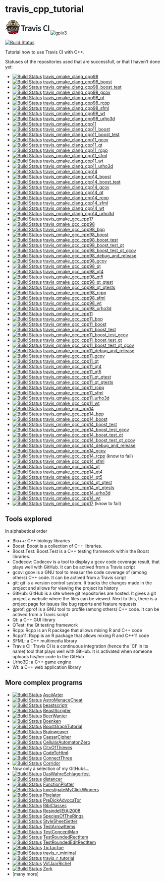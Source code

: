# travis_cpp_tutorial

[![Travis CI logo](TravisCI.png)](https://travis-ci.org)
[![gplv3](http://www.gnu.org/graphics/gplv3-88x31.png)](http://www.gnu.org/licenses/gpl.html)

[![Build Status](https://travis-ci.org/richelbilderbeek/travis_cpp_tutorial.svg?branch=master)](https://travis-ci.org/richelbilderbeek/travis_cpp_tutorial)

Tutorial how to use Travis CI with C++.

Statuses of the repositories used that are successfull, or that I haven't done yet:

 * [![Build Status](https://travis-ci.org/richelbilderbeek/travis_qmake_clang_cpp98.svg?branch=master)](https://travis-ci.org/richelbilderbeek/travis_qmake_clang_cpp98) [travis_qmake_clang_cpp98](https://github.com/richelbilderbeek/travis_qmake_clang_cpp98)
 * [![Build Status](https://travis-ci.org/richelbilderbeek/travis_qmake_clang_cpp98_boost.svg?branch=master)](https://travis-ci.org/richelbilderbeek/travis_qmake_clang_cpp98_boost) [travis_qmake_clang_cpp98_boost](https://github.com/richelbilderbeek/travis_qmake_clang_cpp98_boost)
 * [![Build Status](https://travis-ci.org/richelbilderbeek/travis_qmake_clang_cpp98_boost_test.svg?branch=master)](https://travis-ci.org/richelbilderbeek/travis_qmake_clang_cpp98_boost_test) [travis_qmake_clang_cpp98_boost_test](https://github.com/richelbilderbeek/travis_qmake_clang_cpp98_boost_test)
 * [![Build Status](https://travis-ci.org/richelbilderbeek/travis_qmake_clang_cpp98_gcov.svg?branch=master)](https://travis-ci.org/richelbilderbeek/travis_qmake_clang_cpp98_gcov) [travis_qmake_clang_cpp98_gcov](https://github.com/richelbilderbeek/travis_qmake_clang_cpp98_gcov)
 * [![Build Status](https://travis-ci.org/richelbilderbeek/travis_qmake_clang_cpp98_qt.svg?branch=master)](https://travis-ci.org/richelbilderbeek/travis_qmake_clang_cpp98_qt) [travis_qmake_clang_cpp98_qt](https://github.com/richelbilderbeek/travis_qmake_clang_cpp98_qt)
 * [![Build Status](https://travis-ci.org/richelbilderbeek/travis_qmake_clang_cpp98_rcpp.svg?branch=master)](https://travis-ci.org/richelbilderbeek/travis_qmake_clang_cpp98_rcpp) [travis_qmake_clang_cpp98_rcpp](https://github.com/richelbilderbeek/travis_qmake_clang_cpp98_rcpp)
 * [![Build Status](https://travis-ci.org/richelbilderbeek/travis_qmake_clang_cpp98_sfml.svg?branch=master)](https://travis-ci.org/richelbilderbeek/travis_qmake_clang_cpp98_sfml) [travis_qmake_clang_cpp98_sfml](https://github.com/richelbilderbeek/travis_qmake_clang_cpp98_sfml)
 * [![Build Status](https://travis-ci.org/richelbilderbeek/travis_qmake_clang_cpp98_wt.svg?branch=master)](https://travis-ci.org/richelbilderbeek/travis_qmake_clang_cpp98_wt) [travis_qmake_clang_cpp98_wt](https://github.com/richelbilderbeek/travis_qmake_clang_cpp98_wt)
 * [![Build Status](https://travis-ci.org/richelbilderbeek/travis_qmake_clang_cpp98_urho3d.svg?branch=master)](https://travis-ci.org/richelbilderbeek/travis_qmake_clang_cpp98_urho3d) [travis_qmake_clang_cpp98_urho3d](https://github.com/richelbilderbeek/travis_qmake_clang_cpp98_urho3d)
 * [![Build Status](https://travis-ci.org/richelbilderbeek/travis_qmake_clang_cpp11.svg?branch=master)](https://travis-ci.org/richelbilderbeek/travis_qmake_clang_cpp11) [travis_qmake_clang_cpp11](https://github.com/richelbilderbeek/travis_qmake_clang_cpp11)
 * [![Build Status](https://travis-ci.org/richelbilderbeek/travis_qmake_clang_cpp11_boost.svg?branch=master)](https://travis-ci.org/richelbilderbeek/travis_qmake_clang_cpp11_boost) [travis_qmake_clang_cpp11_boost](https://github.com/richelbilderbeek/travis_qmake_clang_cpp11_boost)
 * [![Build Status](https://travis-ci.org/richelbilderbeek/travis_qmake_clang_cpp11_boost_test.svg?branch=master)](https://travis-ci.org/richelbilderbeek/travis_qmake_clang_cpp11_boost_test) [travis_qmake_clang_cpp11_boost_test](https://github.com/richelbilderbeek/travis_qmake_clang_cpp11_boost_test)
 * [![Build Status](https://travis-ci.org/richelbilderbeek/travis_qmake_clang_cpp11_gcov.svg?branch=master)](https://travis-ci.org/richelbilderbeek/travis_qmake_clang_cpp11_gcov) [travis_qmake_clang_cpp11_gcov](https://github.com/richelbilderbeek/travis_qmake_clang_cpp11_gcov)
 * [![Build Status](https://travis-ci.org/richelbilderbeek/travis_qmake_clang_cpp11_qt.svg?branch=master)](https://travis-ci.org/richelbilderbeek/travis_qmake_clang_cpp11_qt) [travis_qmake_clang_cpp11_qt](https://github.com/richelbilderbeek/travis_qmake_clang_cpp11_qt)
 * [![Build Status](https://travis-ci.org/richelbilderbeek/travis_qmake_clang_cpp11_rcpp.svg?branch=master)](https://travis-ci.org/richelbilderbeek/travis_qmake_clang_cpp11_rcpp) [travis_qmake_clang_cpp11_rcpp](https://github.com/richelbilderbeek/travis_qmake_clang_cpp11_rcpp)
 * [![Build Status](https://travis-ci.org/richelbilderbeek/travis_qmake_clang_cpp11_sfml.svg?branch=master)](https://travis-ci.org/richelbilderbeek/travis_qmake_clang_cpp11_sfml) [travis_qmake_clang_cpp11_sfml](https://github.com/richelbilderbeek/travis_qmake_clang_cpp11_sfml)
 * [![Build Status](https://travis-ci.org/richelbilderbeek/travis_qmake_clang_cpp11_wt.svg?branch=master)](https://travis-ci.org/richelbilderbeek/travis_qmake_clang_cpp11_wt) [travis_qmake_clang_cpp11_wt](https://github.com/richelbilderbeek/travis_qmake_clang_cpp11_wt)
 * [![Build Status](https://travis-ci.org/richelbilderbeek/travis_qmake_clang_cpp11_urho3d.svg?branch=master)](https://travis-ci.org/richelbilderbeek/travis_qmake_clang_cpp11_urho3d) [travis_qmake_clang_cpp11_urho3d](https://github.com/richelbilderbeek/travis_qmake_clang_cpp11_urho3d)
 * [![Build Status](https://travis-ci.org/richelbilderbeek/travis_qmake_clang_cpp14.svg?branch=master)](https://travis-ci.org/richelbilderbeek/travis_qmake_clang_cpp14) [travis_qmake_clang_cpp14](https://github.com/richelbilderbeek/travis_qmake_clang_cpp14)
 * [![Build Status](https://travis-ci.org/richelbilderbeek/travis_qmake_clang_cpp14_boost.svg?branch=master)](https://travis-ci.org/richelbilderbeek/travis_qmake_clang_cpp14_boost) [travis_qmake_clang_cpp14_boost](https://github.com/richelbilderbeek/travis_qmake_clang_cpp14_boost)
 * [![Build Status](https://travis-ci.org/richelbilderbeek/travis_qmake_clang_cpp14_boost_test.svg?branch=master)](https://travis-ci.org/richelbilderbeek/travis_qmake_clang_cpp14_boost_test) [travis_qmake_clang_cpp14_boost_test](https://github.com/richelbilderbeek/travis_qmake_clang_cpp14_boost_test)
 * [![Build Status](https://travis-ci.org/richelbilderbeek/travis_qmake_clang_cpp14_gcov.svg?branch=master)](https://travis-ci.org/richelbilderbeek/travis_qmake_clang_cpp14_gcov) [travis_qmake_clang_cpp14_gcov](https://github.com/richelbilderbeek/travis_qmake_clang_cpp14_gcov)
 * [![Build Status](https://travis-ci.org/richelbilderbeek/travis_qmake_clang_cpp14_qt.svg?branch=master)](https://travis-ci.org/richelbilderbeek/travis_qmake_clang_cpp14_qt) [travis_qmake_clang_cpp14_qt](https://github.com/richelbilderbeek/travis_qmake_clang_cpp14_qt)
 * [![Build Status](https://travis-ci.org/richelbilderbeek/travis_qmake_clang_cpp14_rcpp.svg?branch=master)](https://travis-ci.org/richelbilderbeek/travis_qmake_clang_cpp14_rcpp) [travis_qmake_clang_cpp14_rcpp](https://github.com/richelbilderbeek/travis_qmake_clang_cpp14_rcpp)
 * [![Build Status](https://travis-ci.org/richelbilderbeek/travis_qmake_clang_cpp14_sfml.svg?branch=master)](https://travis-ci.org/richelbilderbeek/travis_qmake_clang_cpp14_sfml) [travis_qmake_clang_cpp14_sfml](https://github.com/richelbilderbeek/travis_qmake_clang_cpp14_sfml)
 * [![Build Status](https://travis-ci.org/richelbilderbeek/travis_qmake_clang_cpp14_wt.svg?branch=master)](https://travis-ci.org/richelbilderbeek/travis_qmake_clang_cpp14_wt) [travis_qmake_clang_cpp14_wt](https://github.com/richelbilderbeek/travis_qmake_clang_cpp14_wt)
 * [![Build Status](https://travis-ci.org/richelbilderbeek/travis_qmake_clang_cpp14_urho3d.svg?branch=master)](https://travis-ci.org/richelbilderbeek/travis_qmake_clang_cpp14_urho3d) [travis_qmake_clang_cpp14_urho3d](https://github.com/richelbilderbeek/travis_qmake_clang_cpp14_urho3d)
 * [![Build Status](https://travis-ci.org/richelbilderbeek/travis_qmake_clang_cpp17.svg?branch=master)](https://travis-ci.org/richelbilderbeek/travis_qmake_gcc_cpp17) [travis_qmake_gcc_cpp17](https://github.com/richelbilderbeek/travis_qmake_clang_cpp17)
 * [![Build Status](https://travis-ci.org/richelbilderbeek/travis_qmake_gcc_cpp98.svg?branch=master)](https://travis-ci.org/richelbilderbeek/travis_qmake_gcc_cpp98) [travis_qmake_gcc_cpp98](https://github.com/richelbilderbeek/travis_qmake_gcc_cpp98)
 * [![Build Status](https://travis-ci.org/richelbilderbeek/travis_qmake_gcc_cpp98_bpp.svg?branch=master)](https://travis-ci.org/richelbilderbeek/travis_qmake_gcc_cpp98_bpp) [travis_qmake_gcc_cpp98_bpp](https://github.com/richelbilderbeek/travis_qmake_gcc_cpp98_bpp)
 * [![Build Status](https://travis-ci.org/richelbilderbeek/travis_qmake_gcc_cpp98_boost.svg?branch=master)](https://travis-ci.org/richelbilderbeek/travis_qmake_gcc_cpp98_boost) [travis_qmake_gcc_cpp98_boost](https://github.com/richelbilderbeek/travis_qmake_gcc_cpp98_boost)
 * [![Build Status](https://travis-ci.org/richelbilderbeek/travis_qmake_gcc_cpp98_boost_test.svg?branch=master)](https://travis-ci.org/richelbilderbeek/travis_qmake_gcc_cpp98_boost_test) [travis_qmake_gcc_cpp98_boost_test](https://github.com/richelbilderbeek/travis_qmake_gcc_cpp98_boost_test)
 * [![Build Status](https://travis-ci.org/richelbilderbeek/travis_qmake_gcc_cpp98_boost_test_qt.svg?branch=master)](https://travis-ci.org/richelbilderbeek/travis_qmake_gcc_cpp98_boost_test_qt) [travis_qmake_gcc_cpp98_boost_test_qt](https://github.com/richelbilderbeek/travis_qmake_gcc_cpp98_boost_test_qt)
 * [![Build Status](https://travis-ci.org/richelbilderbeek/travis_qmake_gcc_cpp98_boost_test_qt_gcov.svg?branch=master)](https://travis-ci.org/richelbilderbeek/travis_qmake_gcc_cpp98_boost_test_qt_gcov) [travis_qmake_gcc_cpp98_boost_test_qt_gcov](https://github.com/richelbilderbeek/travis_qmake_gcc_cpp98_boost_test_qt_gcov)
 * [![Build Status](https://travis-ci.org/richelbilderbeek/travis_qmake_gcc_cpp98_debug_and_release.svg?branch=master)](https://travis-ci.org/richelbilderbeek/travis_qmake_gcc_cpp98_debug_and_release) [travis_qmake_gcc_cpp98_debug_and_release](https://github.com/richelbilderbeek/travis_qmake_gcc_cpp98_debug_and_release)
 * [![Build Status](https://travis-ci.org/richelbilderbeek/travis_qmake_gcc_cpp98_gcov.svg?branch=master)](https://travis-ci.org/richelbilderbeek/travis_qmake_gcc_cpp98_gcov) [travis_qmake_gcc_cpp98_gcov](https://github.com/richelbilderbeek/travis_qmake_gcc_cpp98_gcov)
 * [![Build Status](https://travis-ci.org/richelbilderbeek/travis_qmake_gcc_cpp98_qt.svg?branch=master)](https://travis-ci.org/richelbilderbeek/travis_qmake_gcc_cpp98_qt) [travis_qmake_gcc_cpp98_qt](https://github.com/richelbilderbeek/travis_qmake_gcc_cpp98_qt)
 * [![Build Status](https://travis-ci.org/richelbilderbeek/travis_qmake_gcc_cpp98_qt4.svg?branch=master)](https://travis-ci.org/richelbilderbeek/travis_qmake_gcc_cpp98_qt4) [travis_qmake_gcc_cpp98_qt4](https://github.com/richelbilderbeek/travis_qmake_gcc_cpp98_qt4)
 * [![Build Status](https://travis-ci.org/richelbilderbeek/travis_qmake_gcc_cpp98_qt5.svg?branch=master)](https://travis-ci.org/richelbilderbeek/travis_qmake_gcc_cpp98_qt5) [travis_qmake_gcc_cpp98_qt5](https://github.com/richelbilderbeek/travis_qmake_gcc_cpp98_qt5)
 * [![Build Status](https://travis-ci.org/richelbilderbeek/travis_qmake_gcc_cpp98_qt_qtest.svg?branch=master)](https://travis-ci.org/richelbilderbeek/travis_qmake_gcc_cpp98_qt_qtest) [travis_qmake_gcc_cpp98_qt_qtest](https://github.com/richelbilderbeek/travis_qmake_gcc_cpp98_qt_qtest)
 * [![Build Status](https://travis-ci.org/richelbilderbeek/travis_qmake_gcc_cpp98_qt_qtests.svg?branch=master)](https://travis-ci.org/richelbilderbeek/travis_qmake_gcc_cpp98_qt_qtests) [travis_qmake_gcc_cpp98_qt_qtests](https://github.com/richelbilderbeek/travis_qmake_gcc_cpp98_qt_qtests)
 * [![Build Status](https://travis-ci.org/richelbilderbeek/travis_qmake_gcc_cpp98_rcpp.svg?branch=master)](https://travis-ci.org/richelbilderbeek/travis_qmake_gcc_cpp98_rcpp) [travis_qmake_gcc_cpp98_rcpp](https://github.com/richelbilderbeek/travis_qmake_gcc_cpp98_rcpp)
 * [![Build Status](https://travis-ci.org/richelbilderbeek/travis_qmake_gcc_cpp98_sfml.svg?branch=master)](https://travis-ci.org/richelbilderbeek/travis_qmake_gcc_cpp98_sfml) [travis_qmake_gcc_cpp98_sfml](https://github.com/richelbilderbeek/travis_qmake_gcc_cpp98_sfml)
 * [![Build Status](https://travis-ci.org/richelbilderbeek/travis_qmake_gcc_cpp98_wt.svg?branch=master)](https://travis-ci.org/richelbilderbeek/travis_qmake_gcc_cpp98_wt) [travis_qmake_gcc_cpp98_wt](https://github.com/richelbilderbeek/travis_qmake_gcc_cpp98_wt)
 * [![Build Status](https://travis-ci.org/richelbilderbeek/travis_qmake_gcc_cpp98_urho3d.svg?branch=master)](https://travis-ci.org/richelbilderbeek/travis_qmake_gcc_cpp98_urho3d) [travis_qmake_gcc_cpp98_urho3d](https://github.com/richelbilderbeek/travis_qmake_gcc_cpp98_urho3d)
 * [![Build Status](https://travis-ci.org/richelbilderbeek/travis_qmake_gcc_cpp11.svg?branch=master)](https://travis-ci.org/richelbilderbeek/travis_qmake_gcc_cpp11) [travis_qmake_gcc_cpp11](https://github.com/richelbilderbeek/travis_qmake_gcc_cpp11)
 * [![Build Status](https://travis-ci.org/richelbilderbeek/travis_qmake_gcc_cpp11_bpp.svg?branch=master)](https://travis-ci.org/richelbilderbeek/travis_qmake_gcc_cpp11_bpp) [travis_qmake_gcc_cpp11_bpp](https://github.com/richelbilderbeek/travis_qmake_gcc_cpp11_bpp)
 * [![Build Status](https://travis-ci.org/richelbilderbeek/travis_qmake_gcc_cpp11_boost.svg?branch=master)](https://travis-ci.org/richelbilderbeek/travis_qmake_gcc_cpp11_boost) [travis_qmake_gcc_cpp11_boost](https://github.com/richelbilderbeek/travis_qmake_gcc_cpp11_boost)
 * [![Build Status](https://travis-ci.org/richelbilderbeek/travis_qmake_gcc_cpp11_boost_test.svg?branch=master)](https://travis-ci.org/richelbilderbeek/travis_qmake_gcc_cpp11_boost_test) [travis_qmake_gcc_cpp11_boost_test](https://github.com/richelbilderbeek/travis_qmake_gcc_cpp11_boost_test)
 * [![Build Status](https://travis-ci.org/richelbilderbeek/travis_qmake_gcc_cpp11_boost_test_gcov.svg?branch=master)](https://travis-ci.org/richelbilderbeek/travis_qmake_gcc_cpp11_boost_test_gcov) [travis_qmake_gcc_cpp11_boost_test_gcov](https://github.com/richelbilderbeek/travis_qmake_gcc_cpp11_boost_test_gcov)
 * [![Build Status](https://travis-ci.org/richelbilderbeek/travis_qmake_gcc_cpp11_boost_test_qt.svg?branch=master)](https://travis-ci.org/richelbilderbeek/travis_qmake_gcc_cpp11_boost_test_qt) [travis_qmake_gcc_cpp11_boost_test_qt](https://github.com/richelbilderbeek/travis_qmake_gcc_cpp11_boost_test_qt)
 * [![Build Status](https://travis-ci.org/richelbilderbeek/travis_qmake_gcc_cpp11_boost_test_qt_gcov.svg?branch=master)](https://travis-ci.org/richelbilderbeek/travis_qmake_gcc_cpp11_boost_test_qt_gcov) [travis_qmake_gcc_cpp11_boost_test_qt_gcov](https://github.com/richelbilderbeek/travis_qmake_gcc_cpp11_boost_test_qt_gcov)
 * [![Build Status](https://travis-ci.org/richelbilderbeek/travis_qmake_gcc_cpp11_debug_and_release.svg?branch=master)](https://travis-ci.org/richelbilderbeek/travis_qmake_gcc_cpp11_debug_and_release) [travis_qmake_gcc_cpp11_debug_and_release](https://github.com/richelbilderbeek/travis_qmake_gcc_cpp11_debug_and_release)
 * [![Build Status](https://travis-ci.org/richelbilderbeek/travis_qmake_gcc_cpp11_gcov.svg?branch=master)](https://travis-ci.org/richelbilderbeek/travis_qmake_gcc_cpp11_gcov) [travis_qmake_gcc_cpp11_gcov](https://github.com/richelbilderbeek/travis_qmake_gcc_cpp11_gcov)
 * [![Build Status](https://travis-ci.org/richelbilderbeek/travis_qmake_gcc_cpp11_qt.svg?branch=master)](https://travis-ci.org/richelbilderbeek/travis_qmake_gcc_cpp11_qt) [travis_qmake_gcc_cpp11_qt](https://github.com/richelbilderbeek/travis_qmake_gcc_cpp11_qt)
 * [![Build Status](https://travis-ci.org/richelbilderbeek/travis_qmake_gcc_cpp11_qt4.svg?branch=master)](https://travis-ci.org/richelbilderbeek/travis_qmake_gcc_cpp11_qt4) [travis_qmake_gcc_cpp11_qt4](https://github.com/richelbilderbeek/travis_qmake_gcc_cpp11_qt4)
 * [![Build Status](https://travis-ci.org/richelbilderbeek/travis_qmake_gcc_cpp11_qt5.svg?branch=master)](https://travis-ci.org/richelbilderbeek/travis_qmake_gcc_cpp11_qt5) [travis_qmake_gcc_cpp11_qt5](https://github.com/richelbilderbeek/travis_qmake_gcc_cpp11_qt5)
 * [![Build Status](https://travis-ci.org/richelbilderbeek/travis_qmake_gcc_cpp11_qt_qtest.svg?branch=master)](https://travis-ci.org/richelbilderbeek/travis_qmake_gcc_cpp11_qt_qtest) [travis_qmake_gcc_cpp11_qt_qtest](https://github.com/richelbilderbeek/travis_qmake_gcc_cpp11_qt_qtest)
 * [![Build Status](https://travis-ci.org/richelbilderbeek/travis_qmake_gcc_cpp11_qt_qtests.svg?branch=master)](https://travis-ci.org/richelbilderbeek/travis_qmake_gcc_cpp11_qt_qtests) [travis_qmake_gcc_cpp11_qt_qtests](https://github.com/richelbilderbeek/travis_qmake_gcc_cpp11_qt_qtests)
 * [![Build Status](https://travis-ci.org/richelbilderbeek/travis_qmake_gcc_cpp11_rcpp.svg?branch=master)](https://travis-ci.org/richelbilderbeek/travis_qmake_gcc_cpp11_rcpp) [travis_qmake_gcc_cpp11_rcpp](https://github.com/richelbilderbeek/travis_qmake_gcc_cpp11_rcpp)
 * [![Build Status](https://travis-ci.org/richelbilderbeek/travis_qmake_gcc_cpp11_sfml.svg?branch=master)](https://travis-ci.org/richelbilderbeek/travis_qmake_gcc_cpp11_sfml) [travis_qmake_gcc_cpp11_sfml](https://github.com/richelbilderbeek/travis_qmake_gcc_cpp11_sfml)
 * [![Build Status](https://travis-ci.org/richelbilderbeek/travis_qmake_gcc_cpp11_urho3d.svg?branch=master)](https://travis-ci.org/richelbilderbeek/travis_qmake_gcc_cpp11_urho3d) [travis_qmake_gcc_cpp11_urho3d](https://github.com/richelbilderbeek/travis_qmake_gcc_cpp11_urho3d)
 * [![Build Status](https://travis-ci.org/richelbilderbeek/travis_qmake_gcc_cpp11_wt.svg?branch=master)](https://travis-ci.org/richelbilderbeek/travis_qmake_gcc_cpp11_wt) [travis_qmake_gcc_cpp11_wt](https://github.com/richelbilderbeek/travis_qmake_gcc_cpp11_wt)
 * [![Build Status](https://travis-ci.org/richelbilderbeek/travis_qmake_gcc_cpp14.svg?branch=master)](https://travis-ci.org/richelbilderbeek/travis_qmake_gcc_cpp14) [travis_qmake_gcc_cpp14](https://github.com/richelbilderbeek/travis_qmake_gcc_cpp14)
 * [![Build Status](https://travis-ci.org/richelbilderbeek/travis_qmake_gcc_cpp14_bpp.svg?branch=master)](https://travis-ci.org/richelbilderbeek/travis_qmake_gcc_cpp14_bpp) [travis_qmake_gcc_cpp14_bpp](https://github.com/richelbilderbeek/travis_qmake_gcc_cpp14_bpp)
 * [![Build Status](https://travis-ci.org/richelbilderbeek/travis_qmake_gcc_cpp14_boost.svg?branch=master)](https://travis-ci.org/richelbilderbeek/travis_qmake_gcc_cpp14_boost) [travis_qmake_gcc_cpp14_boost](https://github.com/richelbilderbeek/travis_qmake_gcc_cpp14_boost)
 * [![Build Status](https://travis-ci.org/richelbilderbeek/travis_qmake_gcc_cpp14_boost_test.svg?branch=master)](https://travis-ci.org/richelbilderbeek/travis_qmake_gcc_cpp14_boost_test) [travis_qmake_gcc_cpp14_boost_test](https://github.com/richelbilderbeek/travis_qmake_gcc_cpp14_boost_test)
 * [![Build Status](https://travis-ci.org/richelbilderbeek/travis_qmake_gcc_cpp14_boost_test_gcov.svg?branch=master)](https://travis-ci.org/richelbilderbeek/travis_qmake_gcc_cpp14_boost_test_gcov) [travis_qmake_gcc_cpp14_boost_test_gcov](https://github.com/richelbilderbeek/travis_qmake_gcc_cpp14_boost_test_gcov)
 * [![Build Status](https://travis-ci.org/richelbilderbeek/travis_qmake_gcc_cpp14_boost_test_qt.svg?branch=master)](https://travis-ci.org/richelbilderbeek/travis_qmake_gcc_cpp11_boost_test_qt) [travis_qmake_gcc_cpp14_boost_test_qt](https://github.com/richelbilderbeek/travis_qmake_gcc_cpp14_boost_test_qt)
 * [![Build Status](https://travis-ci.org/richelbilderbeek/travis_qmake_gcc_cpp14_boost_test_qt_gcov.svg?branch=master)](https://travis-ci.org/richelbilderbeek/travis_qmake_gcc_cpp11_boost_test_qt_gcov) [travis_qmake_gcc_cpp14_boost_test_qt_gcov](https://github.com/richelbilderbeek/travis_qmake_gcc_cpp14_boost_test_qt_gcov)
 * [![Build Status](https://travis-ci.org/richelbilderbeek/travis_qmake_gcc_cpp14_debug_and_release.svg?branch=master)](https://travis-ci.org/richelbilderbeek/travis_qmake_gcc_cpp14_debug_and_release) [travis_qmake_gcc_cpp14_debug_and_release](https://github.com/richelbilderbeek/travis_qmake_gcc_cpp14_debug_and_release)
 * [![Build Status](https://travis-ci.org/richelbilderbeek/travis_qmake_gcc_cpp14_gcov.svg?branch=master)](https://travis-ci.org/richelbilderbeek/travis_qmake_gcc_cpp14_gcov) [travis_qmake_gcc_cpp14_gcov](https://github.com/richelbilderbeek/travis_qmake_gcc_cpp14_gcov)
 * [![Build Status](https://travis-ci.org/richelbilderbeek/travis_qmake_gcc_cpp14_rcpp.svg?branch=master)](https://travis-ci.org/richelbilderbeek/travis_qmake_gcc_cpp14_rcpp) [travis_qmake_gcc_cpp14_rcpp](https://github.com/richelbilderbeek/travis_qmake_gcc_cpp14_rcpp) (know to fail)
 * [![Build Status](https://travis-ci.org/richelbilderbeek/travis_qmake_gcc_cpp14_sfml.svg?branch=master)](https://travis-ci.org/richelbilderbeek/travis_qmake_gcc_cpp14_sfml) [travis_qmake_gcc_cpp14_sfml](https://github.com/richelbilderbeek/travis_qmake_gcc_cpp14_sfml)
 * [![Build Status](https://travis-ci.org/richelbilderbeek/travis_qmake_gcc_cpp14_qt.svg?branch=master)](https://travis-ci.org/richelbilderbeek/travis_qmake_gcc_cpp14_qt) [travis_qmake_gcc_cpp14_qt](https://github.com/richelbilderbeek/travis_qmake_gcc_cpp14_qt)
 * [![Build Status](https://travis-ci.org/richelbilderbeek/travis_qmake_gcc_cpp14_qt4.svg?branch=master)](https://travis-ci.org/richelbilderbeek/travis_qmake_gcc_cpp14_qt4) [travis_qmake_gcc_cpp14_qt4](https://github.com/richelbilderbeek/travis_qmake_gcc_cpp14_qt4)
 * [![Build Status](https://travis-ci.org/richelbilderbeek/travis_qmake_gcc_cpp14_qt5.svg?branch=master)](https://travis-ci.org/richelbilderbeek/travis_qmake_gcc_cpp14_qt5) [travis_qmake_gcc_cpp14_qt5](https://github.com/richelbilderbeek/travis_qmake_gcc_cpp14_qt5)
 * [![Build Status](https://travis-ci.org/richelbilderbeek/travis_qmake_gcc_cpp14_qt_qtest.svg?branch=master)](https://travis-ci.org/richelbilderbeek/travis_qmake_gcc_cpp14_qt_qtest) [travis_qmake_gcc_cpp14_qt_qtest](https://github.com/richelbilderbeek/travis_qmake_gcc_cpp14_qt_qtest)
 * [![Build Status](https://travis-ci.org/richelbilderbeek/travis_qmake_gcc_cpp14_qt_qtests.svg?branch=master)](https://travis-ci.org/richelbilderbeek/travis_qmake_gcc_cpp14_qt_qtests) [travis_qmake_gcc_cpp14_qt_qtests](https://github.com/richelbilderbeek/travis_qmake_gcc_cpp14_qt_qtests)
 * [![Build Status](https://travis-ci.org/richelbilderbeek/travis_qmake_gcc_cpp14_urho3d.svg?branch=master)](https://travis-ci.org/richelbilderbeek/travis_qmake_gcc_cpp14_urho3d) [travis_qmake_gcc_cpp14_urho3d](https://github.com/richelbilderbeek/travis_qmake_gcc_cpp14_urho3d)
 * [![Build Status](https://travis-ci.org/richelbilderbeek/travis_qmake_gcc_cpp14_wt.svg?branch=master)](https://travis-ci.org/richelbilderbeek/travis_qmake_gcc_cpp14_wt) [travis_qmake_gcc_cpp14_wt](https://github.com/richelbilderbeek/travis_qmake_gcc_cpp14_wt)
 * [![Build Status](https://travis-ci.org/richelbilderbeek/travis_qmake_gcc_cpp17.svg?branch=master)](https://travis-ci.org/richelbilderbeek/travis_qmake_gcc_cpp17) [travis_qmake_gcc_cpp17](https://github.com/richelbilderbeek/travis_qmake_gcc_cpp17) (know to fail)

## Tools explored

In alphabetical order

 * Bio++: C++ biology libraries
 * Boost: Boost is a collection of C++ libraries.
 * Boost.Test: Boost.Test is a C++ testing framework within the Boost libraries.
 * Codecov: Codecov is a tool to display a gcov code coverage result, that plays well with GitHub. It can be actived from a Travis script
 * gcov: gcov is a GNU tool to measur the code coverage of (among others) C++ code. It can be actived from a Travis script
 * git: git is a version control system. It tracks the changes made in the project and allows for viewing the project its history
 * GitHub: GitHub is a site where git repositories are hosted. It gives a git project a website where the files can be viewed. Next to this, there is a project page for issues like bug reports and feature requests
 * gprof: gprof is a GNU tool to profile (among others) C++ code. It can be actived from a Travis script
 * Qt: a C++ GUI library
 * QTest: the Qt testing framework
 * Rcpp: Rcpp is an R package that allows mixing R and C++ code
 * Rcpp11: Rcpp is an R package that allows mixing R and C++11 code
 * SFML: a C++ multimedia library
 * Travis CI: Travis CI is a continuous integration (hence the 'CI' in its name) tool that plays well with GitHub. It is activated when someone uploads his/her code to the GitHub
 * Urho3D: a C++ game engine
 * Wt: a C++ web application library

## More complex programs

 * [![Build Status](https://travis-ci.org/richelbilderbeek/AsciiArter.svg?branch=master)](https://travis-ci.org/richelbilderbeek/AsciiArter) [AsciiArter](https://github.com/richelbilderbeek/AsciiArter)
 * [![Build Status](https://travis-ci.org/richelbilderbeek/AstroMenaceCheat.svg?branch=master)](https://travis-ci.org/richelbilderbeek/AstroMenaceCheat) [AstroMenaceCheat](https://github.com/richelbilderbeek/AstroMenaceCheat)
 * [![Build Status](https://travis-ci.org/richelbilderbeek/beastscriptr.svg?branch=master)](https://travis-ci.org/richelbilderbeek/beastscriptr) [beastscriptr](https://github.com/richelbilderbeek/beastscriptr)
 * [![Build Status](https://travis-ci.org/richelbilderbeek/BeastScripter.svg?branch=master)](https://travis-ci.org/richelbilderbeek/BeastScripter) [BeastScripter](https://github.com/richelbilderbeek/BeastScripter)
 * [![Build Status](https://travis-ci.org/richelbilderbeek/BeerWanter.svg?branch=master)](https://travis-ci.org/richelbilderbeek/BeerWanter) [BeerWanter](https://github.com/richelbilderbeek/BeerWanter)
 * [![Build Status](https://travis-ci.org/richelbilderbeek/Boenken.svg?branch=master)](https://travis-ci.org/richelbilderbeek/Boenken) [Boenken](https://github.com/richelbilderbeek/Boenken)
 * [![Build Status](https://travis-ci.org/richelbilderbeek/BoostGraphTutorial.svg?branch=master)](https://travis-ci.org/richelbilderbeek/BoostGraphTutorial) [BoostGraphTutorial](https://github.com/richelbilderbeek/BoostGraphTutorial)
 * [![Build Status](https://travis-ci.org/richelbilderbeek/Brainweaver.svg?branch=master)](https://travis-ci.org/richelbilderbeek/Brainweaver) [Brainweaver](https://github.com/richelbilderbeek/Brainweaver)
 * [![Build Status](https://travis-ci.org/richelbilderbeek/CaesarCipher.svg?branch=master)](https://travis-ci.org/richelbilderbeek/CaesarCipher) [CaesarCipher](https://github.com/richelbilderbeek/CaesarCipher)
 * [![Build Status](https://travis-ci.org/richelbilderbeek/CellularAutomatonZero.svg?branch=master)](https://travis-ci.org/richelbilderbeek/CellularAutomatonZero) [CellularAutomatonZero](https://github.com/richelbilderbeek/CellularAutomatonZero)
 * [![Build Status](https://travis-ci.org/richelbilderbeek/CityOfThieves.svg?branch=master)](https://travis-ci.org/richelbilderbeek/CityOfThieves) [CityOfThieves](https://github.com/richelbilderbeek/CityOfThieves)
 * [![Build Status](https://travis-ci.org/richelbilderbeek/CodeToHtml.svg?branch=master)](https://travis-ci.org/richelbilderbeek/CodeToHtml) [CodeToHtml](https://github.com/richelbilderbeek/CodeToHtml)
 * [![Build Status](https://travis-ci.org/richelbilderbeek/ConnectThree.svg?branch=master)](https://travis-ci.org/richelbilderbeek/ConnectThree) [ConnectThree](https://github.com/richelbilderbeek/ConnectThree)
 * [![Build Status](https://travis-ci.org/richelbilderbeek/Corridor.svg?branch=master)](https://travis-ci.org/richelbilderbeek/Corridor) [Corridor](https://github.com/richelbilderbeek/Corridor)
 * Now only a selection of my GitHubs...
 * [![Build Status](https://travis-ci.org/richelbilderbeek/DasWahreSchlagerfest.svg?branch=master)](https://travis-ci.org/richelbilderbeek/DasWahreSchlagerfest) [DasWahreSchlagerfest](https://github.com/richelbilderbeek/DasWahreSchlagerfest)
 * [![Build Status](https://travis-ci.org/richelbilderbeek/distancer.svg?branch=master)](https://travis-ci.org/richelbilderbeek/distancer) [distancer](https://github.com/richelbilderbeek/distancer)
 * [![Build Status](https://travis-ci.org/richelbilderbeek/FunctionPlotter.svg?branch=master)](https://travis-ci.org/richelbilderbeek/FunctionPlotter) [FunctionPlotter](https://github.com/richelbilderbeek/FunctionPlotter)
 * [![Build Status](https://travis-ci.org/richelbilderbeek/InvestigateMyClickWinners.svg?branch=master)](https://travis-ci.org/richelbilderbeek/InvestigateMyClickWinners) [InvestigateMyClickWinners](https://github.com/richelbilderbeek/InvestigateMyClickWinners)
 * [![Build Status](https://travis-ci.org/richelbilderbeek/Pixelator.svg?branch=master)](https://travis-ci.org/richelbilderbeek/Pixelator) [Pixelator](https://github.com/richelbilderbeek/Pixelator)
 * [![Build Status](https://travis-ci.org/richelbilderbeek/PreDickAdvocaTor.svg?branch=master)](https://travis-ci.org/richelbilderbeek/PreDickAdvocaTor) [PreDickAdvocaTor](https://github.com/richelbilderbeek/PreDickAdvocaTor)
 * [![Build Status](https://travis-ci.org/richelbilderbeek/RibiClasses.svg?branch=master)](https://travis-ci.org/richelbilderbeek/RibiClasses) [RibiClasses](https://github.com/richelbilderbeek/RibiClasses)
 * [![Build Status](https://travis-ci.org/richelbilderbeek/RosindellEtAl2008.svg?branch=master)](https://travis-ci.org/richelbilderbeek/RosindellEtAl2008) [RosindellEtAl2008](https://github.com/richelbilderbeek/RosindellEtAl2008)
 * [![Build Status](https://travis-ci.org/richelbilderbeek/SpeciesOfTheRings.svg?branch=master)](https://travis-ci.org/richelbilderbeek/SpeciesOfTheRings) [SpeciesOfTheRings](https://github.com/richelbilderbeek/SpeciesOfTheRings)
 * [![Build Status](https://travis-ci.org/richelbilderbeek/StyleSheetSetter.svg?branch=master)](https://travis-ci.org/richelbilderbeek/StyleSheetSetter) [StyleSheetSetter](https://github.com/richelbilderbeek/StyleSheetSetter)
 * [![Build Status](https://travis-ci.org/richelbilderbeek/TestArrowItems.svg?branch=master)](https://travis-ci.org/richelbilderbeek/TestArrowItems) [TestArrowItems](https://github.com/richelbilderbeek/TestArrowItems)
 * [![Build Status](https://travis-ci.org/richelbilderbeek/TestConceptMap.svg?branch=master)](https://travis-ci.org/richelbilderbeek/TestConceptMap) [TestConceptMap](https://github.com/richelbilderbeek/TestConceptMap)
 * [![Build Status](https://travis-ci.org/richelbilderbeek/TestRoundedRectItem.svg?branch=master)](https://travis-ci.org/richelbilderbeek/TestRoundedRectItem) [TestRoundedRectItem](https://github.com/richelbilderbeek/TestRoundedRectItem)
 * [![Build Status](https://travis-ci.org/richelbilderbeek/TestRoundedEditRectItem.svg?branch=master)](https://travis-ci.org/richelbilderbeek/TestRoundedEditRectItem) [TestRoundedEditRectItem](https://github.com/richelbilderbeek/TestRoundedEditRectItem)
 * [![Build Status](https://travis-ci.org/richelbilderbeek/TicTacToe.svg?branch=master)](https://travis-ci.org/richelbilderbeek/TicTacToe) [TicTacToe](https://github.com/richelbilderbeek/TicTacToe)
 * [![Build Status](https://travis-ci.org/richelbilderbeek/travis_r_minimal.svg?branch=master)](https://travis-ci.org/richelbilderbeek/travis_r_minimal) [travis_r_minimal](https://github.com/richelbilderbeek/travis_r_minimal)
 * [![Build Status](https://travis-ci.org/richelbilderbeek/travis_r_tutorial.svg?branch=master)](https://travis-ci.org/richelbilderbeek/travis_r_tutorial) [travis_r_tutorial](https://github.com/richelbilderbeek/travis_r_tutorial)
 * [![Build Status](https://travis-ci.org/richelbilderbeek/VijfJaarRichel.svg?branch=master)](https://travis-ci.org/richelbilderbeek/VijfJaarRichel) [VijfJaarRichel](https://github.com/richelbilderbeek/VijfJaarRichel)
 * [![Build Status](https://travis-ci.org/richelbilderbeek/Zork.svg?branch=master)](https://travis-ci.org/richelbilderbeek/Zork) [Zork](https://github.com/richelbilderbeek/Zork)
 * [many more]
